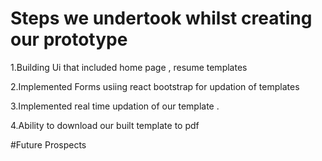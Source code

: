 # Steps we undertook whilst creating our prototype
1.Building Ui that included home page , resume templates   

2.Implemented Forms  usiing react bootstrap for updation of templates 

3.Implemented real time updation of our template .

4.Ability to download our built template to pdf


#Future Prospects



